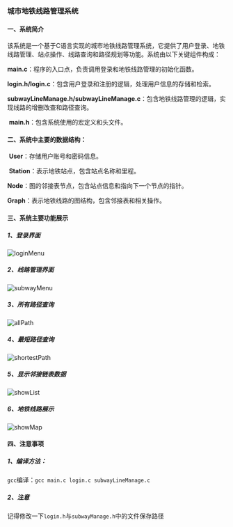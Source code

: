 ### 城市地铁线路管理系统

#### 一、系统简介

该系统是一个基于C语言实现的城市地铁线路管理系统，它提供了用户登录、地铁线路管理、站点操作、线路查询和路径规划等功能。系统由以下关键组件构成：

​    **main.c**：程序的入口点，负责调用登录和地铁线路管理的初始化函数。

​    **login.h/login.c**：包含用户登录和注册的逻辑，处理用户信息的存储和检索。

​    **subwayLineManage.h/subwayLineManage.c**：包含地铁线路管理的逻辑，实现线路的增删改查和路径查询。

​	**main.h**：包含系统使用的宏定义和头文件。

#### 二、系统中主要的数据结构：

​	**User**：存储用户账号和密码信息。

​	**Station**：表示地铁站点，包含站点名称和里程。

​	**Node**：图的邻接表节点，包含站点信息和指向下一个节点的指针。

​	**Graph**：表示地铁线路的图结构，包含邻接表和相关操作。

#### 三、系统主要功能展示

##### 1、登录界面

![loginMenu]()

##### 2、线路管理界面

![subwayMenu]()

##### 3、所有路径查询

![allPath]()

##### 4、最短路径查询

![shortestPath]()

##### 5、显示邻接链表数据

![showList]()

##### 6、地铁线路展示

![showMap]()

#### 四、注意事项

##### 1、编译方法：

​	`gcc`编译：`gcc main.c login.c subwayLineManage.c`

##### 2、注意

记得修改一下`login.h`与`subwayManage.h`中的文件保存路径
